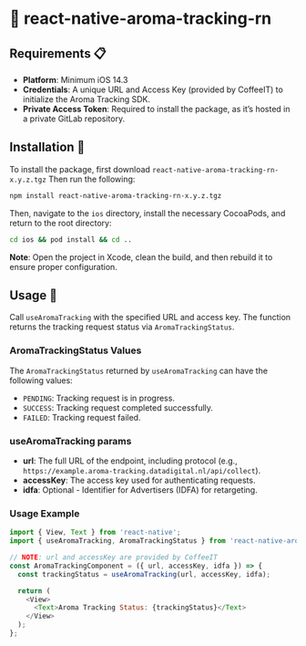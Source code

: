 
# 🌿 react-native-aroma-tracking-rn

## Requirements 📋

- **Platform**: Minimum iOS 14.3
- **Credentials**: A unique URL and Access Key (provided by CoffeeIT) to initialize the Aroma Tracking SDK.
- **Private Access Token**: Required to install the package, as it’s hosted in a private GitLab repository.

## Installation 🚀

To install the package, first download `react-native-aroma-tracking-rn-x.y.z.tgz`
Then run the following:

```sh
npm install react-native-aroma-tracking-rn-x.y.z.tgz
```

Then, navigate to the `ios` directory, install the necessary CocoaPods, and return to the root directory:

```sh
cd ios && pod install && cd ..
```

**Note**: Open the project in Xcode, clean the build, and then rebuild it to ensure proper configuration.

## Usage 📖

Call `useAromaTracking` with the specified URL and access key. The function returns the tracking request status via `AromaTrackingStatus`.

### AromaTrackingStatus Values

The `AromaTrackingStatus` returned by `useAromaTracking` can have the following values:

- `PENDING`: Tracking request is in progress.
- `SUCCESS`: Tracking request completed successfully.
- `FAILED`: Tracking request failed.

### useAromaTracking params

- **url**: The full URL of the endpoint, including protocol (e.g., `https://example.aroma-tracking.datadigital.nl/api/collect`).
- **accessKey**: The access key used for authenticating requests.
- **idfa**: Optional - Identifier for Advertisers (IDFA) for retargeting.

### Usage Example

```js
import { View, Text } from 'react-native';
import { useAromaTracking, AromaTrackingStatus } from 'react-native-aroma-tracking-rn';

// NOTE: url and accessKey are provided by CoffeeIT
const AromaTrackingComponent = ({ url, accessKey, idfa }) => {
  const trackingStatus = useAromaTracking(url, accessKey, idfa);

  return (
    <View>
      <Text>Aroma Tracking Status: {trackingStatus}</Text>
    </View>
  );
};
```
